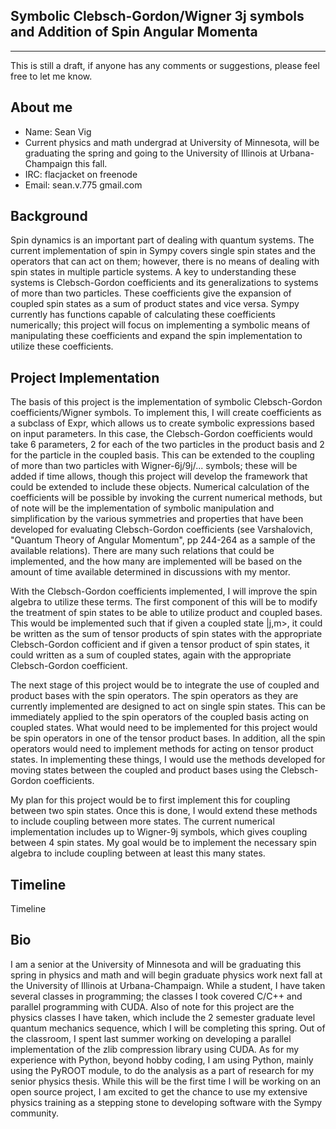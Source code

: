 ## Symbolic Clebsch-Gordon/Wigner 3j symbols and Addition of Spin Angular Momenta

***

This is still a draft, if anyone has any comments or suggestions, please feel free to let me know.

## About me

* Name: Sean Vig
* Current physics and math undergrad at University of Minnesota, will be graduating the spring and going to the University of Illinois at Urbana-Champaign this fall.
* IRC: flacjacket on freenode
* Email: sean.v.775 gmail.com

## Background

Spin dynamics is an important part of dealing with quantum systems. The current implementation of spin in Sympy covers single spin states and the operators that can act on them; however, there is no means of dealing with spin states in multiple particle systems. A key to understanding these systems is Clebsch-Gordon coefficients and its generalizations to systems of more than two particles. These coefficients give the expansion of coupled spin states as a sum of product states and vice versa. Sympy currently has functions capable of calculating these coefficients numerically; this project will focus on implementing a symbolic means of manipulating these coefficients and expand the spin implementation to utilize these coefficients.

## Project Implementation

The basis of this project is the implementation of symbolic Clebsch-Gordon coefficients/Wigner symbols. To implement this, I will create coefficients as a subclass of Expr, which allows us to create symbolic expressions based on input parameters. In this case, the Clebsch-Gordon coefficients would take 6 parameters, 2 for each of the two particles in the product basis and 2 for the particle in the coupled basis. This can be extended to the coupling of more than two particles with Wigner-6j/9j/... symbols; these will be added if time allows, though this project will develop the framework that could be extended to include these objects. Numerical calculation of the coefficients will be possible by invoking the current numerical methods, but of note will be the implementation of symbolic manipulation and simplification by the various symmetries and properties that have been developed for evaluating Clebsch-Gordon coefficients (see Varshalovich, "Quantum Theory of Angular Momentum", pp 244-264 as a sample of the available relations). There are many such relations that could be implemented, and the how many are implemented will be based on the amount of time available determined in discussions with my mentor.

With the Clebsch-Gordon coefficients implemented, I will improve the spin algebra to utilize these terms. The first component of this will be to modify the treatment of spin states to be able to utilize product and coupled bases. This would be implemented such that if given a coupled state |j,m>, it could be written as the sum of tensor products of spin states with the appropriate Clebsch-Gordon cofficient and if given a tensor product of spin states, it could written as a sum of coupled states, again with the appropriate Clebsch-Gordon coefficient.

The next stage of this project would be to integrate the use of coupled and product bases with the spin operators. The spin operators as they are currently implemented are designed to act on single spin states. This can be immediately applied to the spin operators of the coupled basis acting on coupled states. What would need to be implemented for this project would be spin operators in one of the tensor product bases. In addition, all the spin operators would need to implement methods for acting on tensor product states. In implementing these things, I would use the methods developed for moving states between the coupled and product bases using the Clebsch-Gordon coefficients.

My plan for this project would be to first implement this for coupling between two spin states. Once this is done, I would extend these methods to include coupling between more states. The current numerical implementation includes up to Wigner-9j symbols, which gives coupling between 4 spin states. My goal would be to implement the necessary spin algebra to include coupling between at least this many states.

## Timeline

Timeline

## Bio

I am a senior at the University of Minnesota and will be graduating this spring in physics and math and will begin graduate physics work next fall at the University of Illinois at Urbana-Champaign. While a student, I have taken several classes in programming; the classes I took covered C/C++ and parallel programming with CUDA. Also of note for this project are the physics classes I have taken, which include the 2 semester graduate level quantum mechanics sequence, which I will be completing this spring. Out of the classroom, I spent last summer working on developing a parallel implementation of the zlib compression library using CUDA. As for my experience with Python, beyond hobby coding, I am using Python, mainly using the PyROOT module, to do the analysis as a part of research for my senior physics thesis. While this will be the first time I will be working on an open source project, I am excited to get the chance to use my extensive physics training as a stepping stone to developing software with the Sympy community.